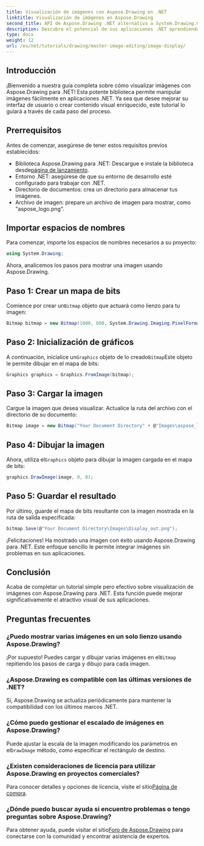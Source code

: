 ```yaml
---
title: Visualización de imágenes con Aspose.Drawing en .NET
linktitle: Visualización de imágenes en Aspose.Drawing
second_title: API de Aspose.Drawing .NET alternativa a System.Drawing.Common
description: Descubra el potencial de sus aplicaciones .NET aprendiendo a mostrar imágenes sin esfuerzo utilizando la biblioteca Aspose.Drawing. Este completo tutorial ofrece una guía clara y paso a paso.
type: docs
weight: 12
url: /es/net/tutorials/drawing/master-image-editing/image-display/
---
```

## Introducción

¡Bienvenido a nuestra guía completa sobre cómo visualizar imágenes con Aspose.Drawing para .NET! Esta potente biblioteca permite manipular imágenes fácilmente en aplicaciones .NET. Ya sea que desee mejorar su interfaz de usuario o crear contenido visual enriquecido, este tutorial lo guiará a través de cada paso del proceso.

## Prerrequisitos

Antes de comenzar, asegúrese de tener estos requisitos previos establecidos:

-  Biblioteca Aspose.Drawing para .NET: Descargue e instale la biblioteca desde[página de lanzamiento](https://releases.aspose.com/drawing/net/).
- Entorno .NET: asegúrese de que su entorno de desarrollo esté configurado para trabajar con .NET.
- Directorio de documentos: crea un directorio para almacenar tus imágenes.
- Archivo de imagen: prepare un archivo de imagen para mostrar, como "aspose_logo.png".

## Importar espacios de nombres

Para comenzar, importe los espacios de nombres necesarios a su proyecto:

```csharp
using System.Drawing;
```

Ahora, analicemos los pasos para mostrar una imagen usando Aspose.Drawing.

## Paso 1: Crear un mapa de bits

 Comience por crear un`Bitmap` objeto que actuará como lienzo para tu imagen:

```csharp
Bitmap bitmap = new Bitmap(1000, 800, System.Drawing.Imaging.PixelFormat.Format32bppPArgb);
```

## Paso 2: Inicialización de gráficos

 A continuación, inicialice un`Graphics` objeto de lo creado`Bitmap`Este objeto le permite dibujar en el mapa de bits:

```csharp
Graphics graphics = Graphics.FromImage(bitmap);
```

## Paso 3: Cargar la imagen

Cargue la imagen que desea visualizar. Actualice la ruta del archivo con el directorio de su documento:

```csharp
Bitmap image = new Bitmap("Your Document Directory" + @"Images\aspose_logo.png");
```

## Paso 4: Dibujar la imagen

 Ahora, utiliza el`Graphics` objeto para dibujar la imagen cargada en el mapa de bits:

```csharp
graphics.DrawImage(image, 0, 0);
```

## Paso 5: Guardar el resultado

Por último, guarde el mapa de bits resultante con la imagen mostrada en la ruta de salida especificada:

```csharp
bitmap.Save(@"Your Document Directory\Images\Display_out.png");
```

¡Felicitaciones! Ha mostrado una imagen con éxito usando Aspose.Drawing para .NET. Este enfoque sencillo le permite integrar imágenes sin problemas en sus aplicaciones.

## Conclusión

Acaba de completar un tutorial simple pero efectivo sobre visualización de imágenes con Aspose.Drawing para .NET. Esta función puede mejorar significativamente el atractivo visual de sus aplicaciones.

## Preguntas frecuentes

### ¿Puedo mostrar varias imágenes en un solo lienzo usando Aspose.Drawing?

 ¡Por supuesto! Puedes cargar y dibujar varias imágenes en el`Bitmap` repitiendo los pasos de carga y dibujo para cada imagen.

### ¿Aspose.Drawing es compatible con las últimas versiones de .NET?

Sí, Aspose.Drawing se actualiza periódicamente para mantener la compatibilidad con los últimos marcos .NET.

### ¿Cómo puedo gestionar el escalado de imágenes en Aspose.Drawing?

 Puede ajustar la escala de la imagen modificando los parámetros en el`DrawImage` método, como especificar el rectángulo de destino.

### ¿Existen consideraciones de licencia para utilizar Aspose.Drawing en proyectos comerciales?

 Para conocer detalles y opciones de licencia, visite el sitio[Página de compra](https://purchase.conholdate.com/buy).

### ¿Dónde puedo buscar ayuda si encuentro problemas o tengo preguntas sobre Aspose.Drawing?

Para obtener ayuda, puede visitar el sitio[Foro de Aspose.Drawing](https://forum.aspose.com/c/diagram/17) para conectarse con la comunidad y encontrar asistencia de expertos.